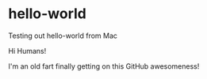 # hello-world
Testing out hello-world from Mac

Hi Humans!

I'm an old fart finally getting on this GitHub awesomeness!
